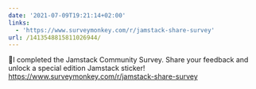 ```yaml
---
date: '2021-07-09T19:21:14+02:00'
links:
  - 'https://www.surveymonkey.com/r/jamstack-share-survey'
url: /1413548815811026944/
---
```

🎉I completed the Jamstack Community Survey. Share your feedback and unlock a special edition Jamstack sticker! https://www.surveymonkey.com/r/jamstack-share-survey
